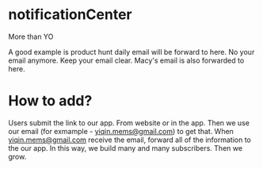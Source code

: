 # notificationCenter
More than YO


A good example is product hunt daily email will be forward to here. No your email anymore. Keep your email clear. Macy's email is also forwarded to here.


How to add?
=======
Users submit the link to our app. From website or in the app. Then we use our email (for exmample - yiqin.mems@gmail.com) to  get that. When yiqin.mems@gmail.com receive the email, forward all of the information to the our app. In this way, we build many and many subscribers. Then we grow. 
